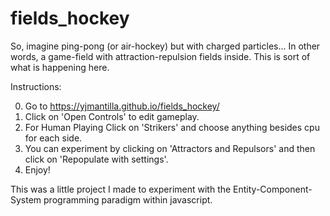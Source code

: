 # fields_hockey

So, imagine ping-pong (or air-hockey) but with charged particles... In other words, a game-field with attraction-repulsion fields inside. This is sort of what is happening here.

Instructions:

0. Go to https://yjmantilla.github.io/fields_hockey/
1. Click on 'Open Controls' to edit gameplay.
2. For Human Playing Click on 'Strikers' and choose anything besides cpu for each side.
3. You can experiment by clicking on 'Attractors and Repulsors' and then click on 'Repopulate with settings'.
4. Enjoy!

This was a little project I made to experiment with the Entity-Component-System programming paradigm within javascript.
